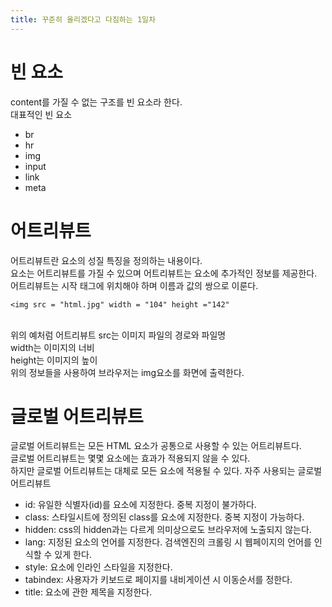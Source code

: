 ```yaml
---
title: 꾸준히 올리겠다고 다짐하는 1일차
---
```


# 빈 요소
content를 가질 수 없는 구조를 빈 요소라 한다.
<br> 대표적인 빈 요소 
* br
* hr
* img
* input 
* link 
* meta 
# 어트리뷰트
어트리뷰트란 요소의 성질 특징을 정의하는 내용이다.
<br> 요소는 어트리뷰트를 가질 수 있으며 어트리뷰트는 요소에 추가적인 정보를 제공한다.
<br> 어트리뷰트는 시작 태그에 위치해야 하며 이름과 값의 쌍으로 이룬다.

```
<img src = "html.jpg" width = "104" height ="142"
```
<br> 위의 예처럼 어트리뷰트 src는 이미지 파일의 경로와 파일명 
<br> width는 이미지의 너비 
<br> height는 이미지의 높이 
<br> 위의 정보들을 사용하여 브라우저는 img요소를 화면에 출력한다.
# 글로벌 어트리뷰트 
글로벌 어트리뷰트는 모든 HTML 요소가 공통으로 사용할 수 있는 어트리뷰트다.
<br>글로벌 어트리뷰트는 몇몇 요소에는 효과가 적용되지 않을 수 있다.
<br> 하지만 글로벌 어트리뷰트는 대체로 모든 요소에 적용될 수 있다.
자주 사용되는 글로벌 어트리뷰트
* id: 유일한 식별자(id)를 요소에 지정한다. 중복 지정이 불가하다.
* class: 스타일시트에 정의된 class를 요소에 지정한다. 중복 지정이 가능하다.
* hidden: css의 hidden과는 다르게 의미상으로도 브라우저에 노출되지 않는다.
* lang: 지정된 요소의 언어를 지정한다. 검색엔진의 크롤링 시 웹페이지의 언어를 인식할 수 있게 한다.
* style: 요소에 인라인 스타일을 지정한다.
* tabindex: 사용자가 키보드로 페이지를 내비게이션 시 이동순서를 정한다.
* title: 요소에 관한 제목을 지정한다.
